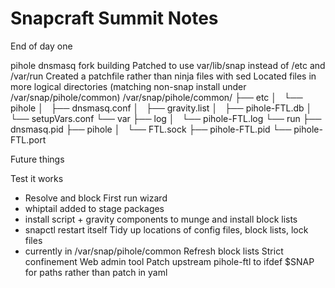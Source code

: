 
Snapcraft Summit Notes
======================

End of day one

pihole dnsmasq fork building
Patched to use var/lib/snap instead of /etc and /var/run
Created a patchfile rather than ninja files with sed
Located files in more logical directories (matching non-snap install under /var/snap/pihole/common)
/var/snap/pihole/common/
├── etc
│   └── pihole
│       ├── dnsmasq.conf
│       ├── gravity.list
│       ├── pihole-FTL.db
│       └── setupVars.conf
└── var
    ├── log
    │   └── pihole-FTL.log
    └── run
        ├── dnsmasq.pid
        ├── pihole
        │   └── FTL.sock
        ├── pihole-FTL.pid
        └── pihole-FTL.port

Future things

Test it works
  - Resolve and block
First run wizard 
  - whiptail added to stage packages
  - install script + gravity components to munge and install block lists
  - snapctl restart itself
Tidy up locations of config files, block lists, lock files
  - currently in /var/snap/pihole/common
Refresh block lists
Strict confinement
Web admin tool
Patch upstream pihole-ftl to ifdef $SNAP for paths rather than patch in yaml

